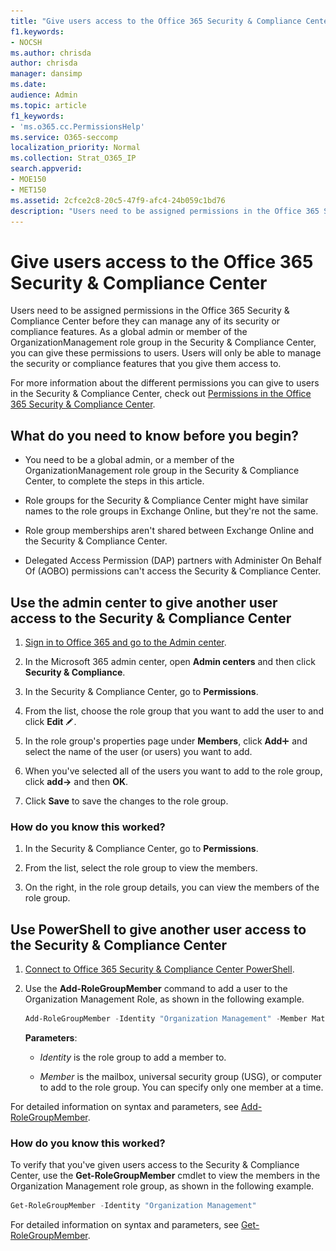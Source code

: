 ```yaml
---
title: "Give users access to the Office 365 Security & Compliance Center"
f1.keywords:
- NOCSH
ms.author: chrisda
author: chrisda
manager: dansimp
ms.date:
audience: Admin
ms.topic: article
f1_keywords:
- 'ms.o365.cc.PermissionsHelp'
ms.service: O365-seccomp
localization_priority: Normal
ms.collection: Strat_O365_IP
search.appverid:
- MOE150
- MET150
ms.assetid: 2cfce2c8-20c5-47f9-afc4-24b059c1bd76
description: "Users need to be assigned permissions in the Office 365 Security & Compliance Center before they can manage any of its security or compliance features."
---
```


# Give users access to the Office 365 Security & Compliance Center

Users need to be assigned permissions in the Office 365 Security & Compliance Center before they can manage any of its security or compliance features. As a global admin or member of the OrganizationManagement role group in the Security & Compliance Center, you can give these permissions to users. Users will only be able to manage the security or compliance features that you give them access to.

For more information about the different permissions you can give to users in the Security & Compliance Center, check out [Permissions in the Office 365 Security & Compliance Center](permissions-in-the-security-and-compliance-center.md).

## What do you need to know before you begin?

- You need to be a global admin, or a member of the OrganizationManagement role group in the Security & Compliance Center, to complete the steps in this article.

- Role groups for the Security & Compliance Center might have similar names to the role groups in Exchange Online, but they're not the same.

- Role group memberships aren't shared between Exchange Online and the Security & Compliance Center.

- Delegated Access Permission (DAP) partners with Administer On Behalf Of (AOBO) permissions can't access the Security & Compliance Center.

## Use the admin center to give another user access to the Security & Compliance Center

1. [Sign in to Office 365 and go to the Admin center](https://docs.microsoft.com/microsoft-365/compliance/go-to-the-securitycompliance-center).

2. In the Microsoft 365 admin center, open **Admin centers** and then click **Security & Compliance**.

3. In the Security & Compliance Center, go to **Permissions**.

4. From the list, choose the role group that you want to add the user to and click **Edit** ![Edit icon](../../media/O365-MDM-CreatePolicy-EditIcon.gif).

5. In the role group's properties page under **Members**, click **Add**![Add Icon](../../media/ITPro-EAC-AddIcon.gif) and select the name of the user (or users) you want to add.

6. When you've selected all of the users you want to add to the role group, click **add-\>** and then **OK**.

7. Click **Save** to save the changes to the role group.

### How do you know this worked?

1. In the Security & Compliance Center, go to **Permissions**.

2. From the list, select the role group to view the members.

3. On the right, in the role group details, you can view the members of the role group.

## Use PowerShell to give another user access to the Security & Compliance Center

1. [Connect to Office 365 Security & Compliance Center PowerShell](https://docs.microsoft.com/powershell/exchange/office-365-scc/connect-to-scc-powershell/connect-to-scc-powershell).

2. Use the **Add-RoleGroupMember** command to add a user to the Organization Management Role, as shown in the following example.

   ```PowerShell
   Add-RoleGroupMember -Identity "Organization Management" -Member MatildaS
   ```

   **Parameters**:

   - _Identity_ is the role group to add a member to.

   - _Member_ is the mailbox, universal security group (USG), or computer to add to the role group. You can specify only one member at a time.

For detailed information on syntax and parameters, see [Add-RoleGroupMember](https://docs.microsoft.com/powershell/module/exchange/role-based-access-control/Add-RoleGroupMember).

### How do you know this worked?

To verify that you've given users access to the Security & Compliance Center, use the **Get-RoleGroupMember** cmdlet to view the members in the Organization Management role group, as shown in the following example.

```PowerShell
Get-RoleGroupMember -Identity "Organization Management"
```

For detailed information on syntax and parameters, see [Get-RoleGroupMember](https://docs.microsoft.com/powershell/module/exchange/role-based-access-control/Get-RoleGroupMember).
